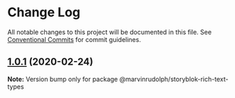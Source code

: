 # Change Log

All notable changes to this project will be documented in this file.
See [Conventional Commits](https://conventionalcommits.org) for commit guidelines.

## [1.0.1](https://github.com/MarvinRudolph/storyblok-rich-text-renderer/compare/@marvinrudolph/storyblok-rich-text-types@1.0.1...@marvinrudolph/storyblok-rich-text-types@1.0.1) (2020-02-24)

**Note:** Version bump only for package @marvinrudolph/storyblok-rich-text-types
